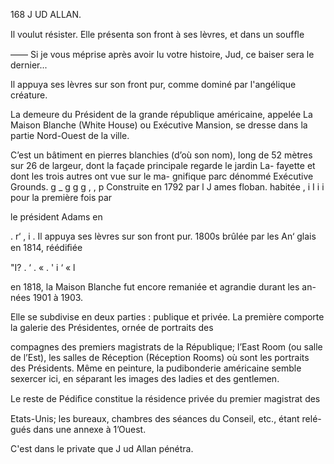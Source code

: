 168 J UD ALLAN.

Il voulut résister. Elle présenta son front à ses lèvres, et dans un soufﬂe

—— Si je vous méprise après avoir lu votre histoire, Jud, ce baiser sera le
dernier...

Il appuya ses lèvres sur son front pur, comme dominé par l'angélique
créature.

La demeure du Président de la grande république américaine, appelée
La Maison Blanche (White House) ou Exécutive Mansion, se dresse dans la
partie Nord-Ouest de la
ville.

C’est un bâtiment en
pierres blanchies (d’où
son nom), long de 52
mètres sur 26 de largeur,
dont la façade principale
regarde le jardin La-
fayette et dont les trois
autres ont vue sur le ma-
gnifique parc dénommé
Exécutive Grounds.
   g _ g g    g ,  , p   Construite en 1792 par
        l J ames floban. habitée
  , i I i i  pour la première fois par

  le président Adams en

. r‘ , i .
Il appuya ses lèvres sur son front pur. 1800s brûlée par les An‘
glais en 1814, réédiﬁée

"I? . ‘ . « . ' i ‘ « l

en 1818, la Maison Blanche fut encore remaniée et agrandie durant les an-
nées 1901 à 1903.

Elle se subdivise en deux parties : publique et privée.
La première comporte la galerie des Présidentes, ornée de portraits des

compagnes des premiers magistrats de la République; l’East Room (ou salle
de l’Est), les salles de Réception (Réception Rooms) où sont les portraits
des Présidents. Même en peinture, la pudibonderie américaine semble
sexercer ici, en séparant les images des ladies et des gentlemen.

Le reste de Pédiﬁce constitue la résidence privée du premier magistrat des

Etats-Unis; les bureaux, chambres des séances du Conseil, etc., étant relé-
gués dans une annexe à 1’Ouest.

C'est dans le private que J ud Allan pénétra.

